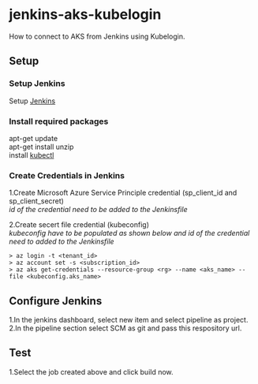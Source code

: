 # jenkins-aks-kubelogin

How to connect to AKS from Jenkins using Kubelogin.

## Setup

### Setup Jenkins
Setup [Jenkins](https://docs.microsoft.com/en-us/azure/developer/jenkins/configure-on-linux-vm)

### Install required packages
apt-get update\
apt-get install unzip\
install [kubectl](https://kubernetes.io/docs/tasks/tools/install-kubectl-linux/#install-using-native-package-management)

### Create Credentials in Jenkins

1.Create Microsoft Azure Service Principle credential (sp_client_id and sp_client_secret)\
    *id of the credential need to be added to the Jenkinsfile*

2.Create secert file credential (kubeconfig)\
    *kubeconfig have to be populated as shown below and id of the credential need to added to the Jenkinsfile*
    
    > az login -t <tenant_id>
    > az account set -s <subscription_id>
    > az aks get-credentials --resource-group <rg> --name <aks_name> --file <kubeconfig.aks_name>

## Configure Jenkins

1.In the jenkins dashboard, select new item and select pipeline as project.\
2.In the pipeline section select SCM as git and pass this respository url.

## Test

1.Select the job created above and click build now.
